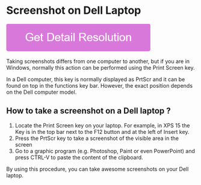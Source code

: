 # Screenshot on Dell Laptop

[![Screenshot on Dell Laptop](pink.png)](https://github.com/tecknewstoday/screenshot.on.dell.laptop)

Taking screenshots differs from one computer to another, but if you are in Windows, normally this action can be performed using the Print Screen key.

In a Dell computer, this key is normally displayed as PrtScr and it can be found on top in the functions key bar. However, the exact position depends on the Dell computer model.

## How to take a screenshot on a Dell laptop ?

1. Locate the Print Screen key on your laptop. For example, in XPS 15 the Key is in the top bar next to the F12 button and at the left of Insert key.
2. Press the PrtScr key to take a screenshot of the visible area in the screen
3. Go to a graphic program (e.g. Photoshop, Paint or even PowerPoint) and press CTRL-V to paste the content of the clipboard.

By using this procedure, you can take awesome screenshots on your Dell laptop.

